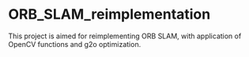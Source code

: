 # ORB_SLAM_reimplementation
This project is aimed for reimplementing ORB SLAM, with application of OpenCV functions and g2o optimization.
